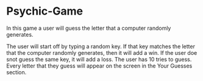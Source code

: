 # Psychic-Game

In this game a user will guess the letter that a computer randomly generates.

The user will start off by typing a random key. If that key matches the letter that the computer randomly generates, then it will add a win. If the user doe snot guess the same key, it will add a loss. The user has 10 tries to guess. Every letter that they guess will appear on the screen in the Your Guesses section.